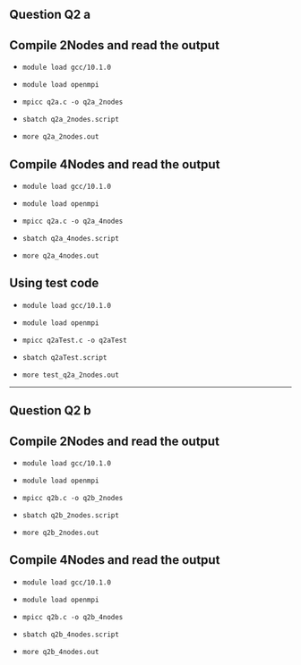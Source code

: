 ## Question Q2 a

## Compile 2Nodes and read the output

- `module load gcc/10.1.0`
  
- `module load openmpi`
  
- `mpicc q2a.c -o q2a_2nodes`
  
- `sbatch q2a_2nodes.script`

- `more q2a_2nodes.out`
  



## Compile 4Nodes and read the output

- `module load gcc/10.1.0`
  
- `module load openmpi`
  
- `mpicc q2a.c -o q2a_4nodes`
  
- `sbatch q2a_4nodes.script`

- `more q2a_4nodes.out`
  

## Using test code

- `module load gcc/10.1.0`
  
- `module load openmpi`
  
- `mpicc q2aTest.c -o q2aTest`
  
- `sbatch q2aTest.script`

- `more test_q2a_2nodes.out`



---

## Question Q2 b



## Compile 2Nodes and read the output

- `module load gcc/10.1.0`
  
- `module load openmpi`
  
- `mpicc q2b.c -o q2b_2nodes`
  
- `sbatch q2b_2nodes.script`

- `more q2b_2nodes.out`
  



## Compile 4Nodes and read the output

- `module load gcc/10.1.0`
  
- `module load openmpi`
  
- `mpicc q2b.c -o q2b_4nodes`
  
- `sbatch q2b_4nodes.script`

- `more q2b_4nodes.out`